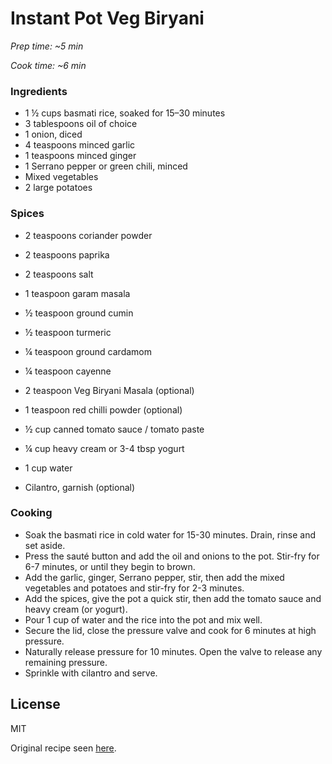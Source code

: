 # Instant Pot Veg Biryani

*Prep time: ~5 min*

*Cook time: ~6 min*

### Ingredients

 - 1 ½ cups basmati rice, soaked for 15–30 minutes
 - 3 tablespoons oil of choice
 - 1 onion, diced
 - 4 teaspoons minced garlic
 - 1 teaspoons minced ginger
 - 1 Serrano pepper or green chili, minced
 - Mixed vegetables
 - 2 large potatoes


### Spices

- 2 teaspoons coriander powder
- 2 teaspoons paprika
- 2 teaspoons salt
- 1 teaspoon garam masala
- ½ teaspoon ground cumin
- ½ teaspoon turmeric
- ¼ teaspoon ground cardamom
- ¼ teaspoon cayenne
- 2 teaspoon Veg Biryani Masala (optional)
- 1 teaspoon red chilli powder (optional)

- ½ cup canned tomato sauce / tomato paste
- ¼ cup heavy cream or 3-4 tbsp yogurt
- 1 cup water
- Cilantro, garnish (optional)


### Cooking

 - Soak the basmati rice in cold water for 15-30 minutes. Drain, rinse and set aside.
 - Press the sauté button and add the oil and onions to the pot. Stir-fry for 6-7 minutes, or until they begin to brown.
 - Add the garlic, ginger, Serrano pepper, stir, then add the mixed vegetables and potatoes and stir-fry for 2-3 minutes.
 - Add the spices, give the pot a quick stir, then add the tomato sauce and heavy cream (or yogurt).
 - Pour 1 cup of water and the rice into the pot and mix well.
 - Secure the lid, close the pressure valve and cook for 6 minutes at high pressure.
 - Naturally release pressure for 10 minutes. Open the valve to release any remaining pressure.
 - Sprinkle with cilantro and serve.


License
----

MIT

Original recipe seen [here](https://myheartbeets.com/instant-pot-chicken-tikka-masala-rice/).
